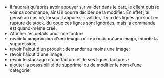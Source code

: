 
- il faudrait qu'après avoir appuyer sur valider dans le cart, le client puisse voir sa commande, ainsi il pourra décider de la modifier. En effet j'ai pensé au cas où, lorsqu'il appuie sur valider, il y a des lignes qui sont en rupture de stock. du coup ces lignes sont ignorées, mais la commande est quand-même créé. 
- Afficher les details pour une facture
- revoir la suppression d'une image : s'il ne reste qu'une image, interdir la suppression;
- revoir l'ajout d'un produit   : demander au moins une image;
- revoir l'ajout d'une image :
- revoir le stockage d'une facture et de ses lignes factures :
- ajouter la posssiblilité de supprimer ou de modifier le nom d'une categorie:

